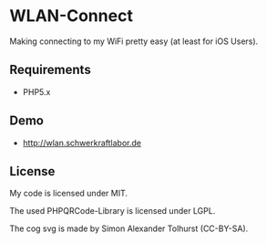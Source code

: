 # WLAN-Connect
Making connecting to my WiFi pretty easy (at least for iOS Users).

## Requirements
- PHP5.x

## Demo
- http://wlan.schwerkraftlabor.de

## License
My code is licensed under MIT.

The used PHPQRCode-Library is licensed under LGPL.

The cog svg is made by Simon Alexander Tolhurst (CC-BY-SA).
